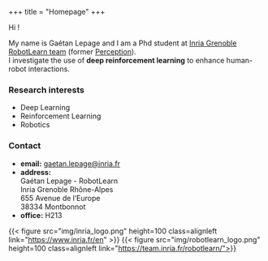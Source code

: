 +++
title = "Homepage"
+++
<!-- paginate_by = 3 -->
<!-- +++ -->
<!-- title = "About me" -->
<!-- path = "homepage" -->
<!-- template = "pages.html" -->
<!-- draft = false -->
<!-- +++ -->
<!-- description = "Homepage" -->
<!-- aliases = ["homepage"] -->
<!-- author = "Gaétan Lepage" -->

Hi !

My name is Gaétan Lepage and I am a Phd student at
[Inria Grenoble](https://www.inria.fr/en/centre-inria-grenoble-rhone-alpes)
[RobotLearn team](https://team.inria.fr/robotlearn/)
(former [Perception](https://team.inria.fr/perception/)).\
I investigate the use of **deep reinforcement learning** to enhance human-robot interactions.

### Research interests

* Deep Learning
* Reinforcement Learning
* Robotics

### Contact

* **email:** [gaetan.lepage@inria.fr](mailto:gaetan.lepage@inria.fr)
* **address:**\
    Gaétan Lepage - RobotLearn\
    Inria Grenoble Rhône-Alpes\
    655 Avenue de l’Europe\
    38334 Montbonnot
* **office:** H213

{{< figure src="img/inria_logo.png" height=100 class=alignleft link="https://www.inria.fr/en" >}}
{{< figure src="img/robotlearn_logo.png" height=100 class=alignleft link="https://team.inria.fr/robotlearn/">}}
